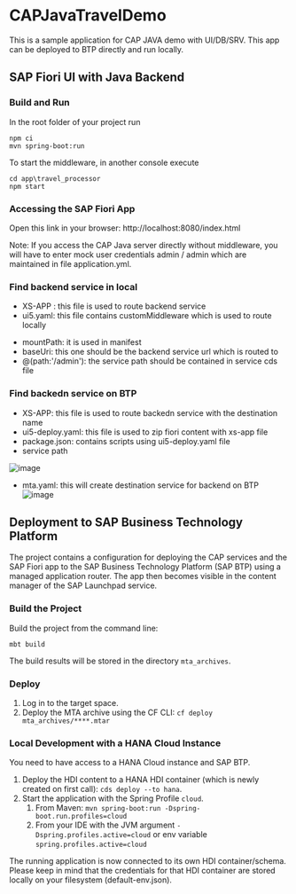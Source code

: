 # CAPJavaTravelDemo

This is a sample application for CAP JAVA demo with UI/DB/SRV. This app can be deployed to BTP directly and run locally.


## SAP Fiori UI with Java Backend

### Build and Run

In the root folder of your project run
```
npm ci
mvn spring-boot:run
```

To start the middleware, in another console execute
```
cd app\travel_processor
npm start
```

### Accessing the SAP Fiori App

Open this link in your browser:
http://localhost:8080/index.html

Note: If you access the CAP Java server directly without middleware, you will have to enter mock user credentials admin / admin which are maintained in file application.yml.

### Find backend service in local

* XS-APP : this file is used to route backend service
* ui5.yaml: this file contains customMiddleware which is used to route locally
- mountPath: it is used in manifest
- baseUri: this one should be the backend service url which is routed to 
- @(path:'/admin'): the service path should be contained in service cds file

### Find backedn service on BTP

* XS-APP: this file is used to route backedn service with the destination name
* ui5-deploy.yaml: this file is used to zip fiori content with xs-app file
* package.json: contains scripts using ui5-deploy.yaml file
* service path

![image](https://user-images.githubusercontent.com/38774601/199872822-7b3922c9-48ec-4326-8e41-f60590dd07de.png)

* mta.yaml: this will create destination service for backend on BTP
![image](https://user-images.githubusercontent.com/38774601/199872778-596f743e-81dd-4cb9-b622-2392a826c037.png)


## Deployment to SAP Business Technology Platform

The project contains a configuration for deploying the CAP services and the SAP Fiori app to the SAP Business Technology Platform (SAP BTP) using a managed application router. The app then becomes visible in the content manager of the SAP Launchpad service.

### Build the Project

Build the project from the command line:

```shell
mbt build
```

The build results will be stored in the directory `mta_archives`.

### Deploy

1. Log in to the target space.
2. Deploy the MTA archive using the CF CLI: `cf deploy mta_archives/****.mtar`

### Local Development with a HANA Cloud Instance

You need to have access to a HANA Cloud instance and SAP BTP.

1. Deploy the HDI content to a HANA HDI container (which is newly created on first call): `cds deploy --to hana`.
2. Start the application with the Spring Profile `cloud`.
   1. From Maven: `mvn spring-boot:run -Dspring-boot.run.profiles=cloud`
   2. From your IDE with the JVM argument `-Dspring.profiles.active=cloud` or env variable `spring.profiles.active=cloud`

The running application is now connected to its own HDI container/schema. Please keep in mind that the credentials for
that HDI container are stored locally on your filesystem (default-env.json).


